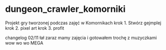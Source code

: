 # dungeon_crawler_komorniki
Projekt gry tworzonej podczas zajęć w Komornikach
krok 1. Stwórz gejmplej
krok 2. pixel art
krok 3. profit

changelog 02/11
łał zaraz mamy zajęcia i gotowałem trochę z muzyczkami wow wo wo MEGA